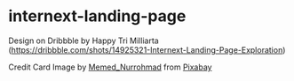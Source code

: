 # internext-landing-page

Design on Dribbble by Happy Tri Milliarta (https://dribbble.com/shots/14925321-Internext-Landing-Page-Exploration)

Credit Card Image by <a href="https://pixabay.com/users/memed_nurrohmad-3307648/?utm_source=link-attribution&amp;utm_medium=referral&amp;utm_campaign=image&amp;utm_content=2389154">Memed_Nurrohmad</a> from <a href="https://pixabay.com/?utm_source=link-attribution&amp;utm_medium=referral&amp;utm_campaign=image&amp;utm_content=2389154">Pixabay</a>
